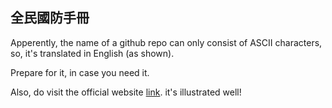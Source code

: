 ## 全民國防手冊

Apperently, the name of a github repo can only consist of ASCII characters, so, it's translated in English (as shown).

Prepare for it, in case you need it.

Also, do visit the official website [link](http://prepare.mnd.gov.tw/). it's illustrated well!
